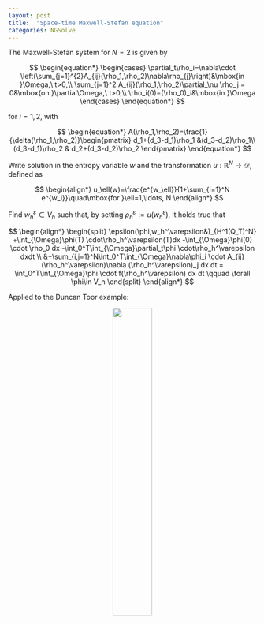 ```yaml
---
layout: post
title:  "Space-time Maxwell-Stefan equation"
categories: NGSolve 
---
```


<script type="text/javascript"
        src="https://cdnjs.cloudflare.com/ajax/libs/mathjax/2.7.0/MathJax.js?config=TeX-AMS_CHTML"></script>
<script type="text/x-mathjax-config">
MathJax.Hub.Config({
tex2jax: {
inlineMath: [['$','$'], ['\\(','\\)']],
processEscapes: true},
jax: ["input/TeX","input/MathML","input/AsciiMath","output/CommonHTML"],
extensions: ["tex2jax.js","mml2jax.js","asciimath2jax.js","MathMenu.js","MathZoom.js","AssistiveMML.js", "[Contrib]/a11y/accessibility-menu.js"],
TeX: {
extensions: ["AMSmath.js","AMSsymbols.js","noErrors.js","noUndefined.js"],
equationNumbers: {
autoNumber: "AMS"
}
}
});
</script>


The Maxwell-Stefan system for $N=2$ is given by

$$
\begin{equation*}
\begin{cases}
\partial_t\rho_i=\nabla\cdot \left(\sum_{j=1}^{2}A_{ij}(\rho_1,\rho_2)\nabla\rho_{j}\right)&\mbox{in }\Omega,\ t>0,\\
\sum_{j=1}^2 A_{ij}(\rho_1,\rho_2)\partial_\nu \rho_j = 0&\mbox{on }\partial\Omega,\ t>0,\\
\rho_i(0)=(\rho_0)_i&\mbox{in }\Omega
\end{cases}
\end{equation*}
$$

for $i=1,2$, with

$$
\begin{equation*}
A(\rho_1,\rho_2)=\frac{1}{\delta(\rho_1,\rho_2)}\begin{pmatrix}
d_1+(d_3-d_1)\rho_1 &(d_3-d_2)\rho_1\\
(d_3-d_1)\rho_2 & d_2+(d_3-d_2)\rho_2
\end{pmatrix}
\end{equation*}
$$

Write solution in the entropy variable $w$ and the transformation $u:\mathbb R^N\to\mathcal D$, defined as

$$
\begin{align*}
u_\ell(w)=\frac{e^{w_\ell}}{1+\sum_{i=1}^N e^{w_i}}\quad\mbox{for
}\ell=1,\ldots, N
\end{align*}
$$

Find $w_h^\varepsilon\in V_h$ such that, by setting $\rho_h^\varepsilon := u(w_h^\varepsilon)$, it holds true that

$$
\begin{align*} \begin{split}
\epsilon(\phi,w_h^\varepsilon&)_{H^1(Q_T)^N}
+\int_{\Omega}\phi(T) \cdot\rho_h^\varepsilon(T)dx
-\int_{\Omega}\phi(0) \cdot \rho_0 dx
-\int_0^T\int_{\Omega}\partial_t\phi \cdot\rho_h^\varepsilon dxdt \\
&+\sum_{i,j=1}^N\int_0^T\int_{\Omega}\nabla\phi_i \cdot A_{ij}(\rho_h^\varepsilon)\nabla (\rho_h^\varepsilon)_j dx dt
= \int_0^T\int_{\Omega}\phi \cdot f(\rho_h^\varepsilon) dx dt
 \qquad \forall \phi\in V_h
\end{split} \end{align*}
$$

Applied to the Duncan Toor example: 

<div align="middle"><img src="/assets/duncantoor.gif" width="40%" align="middle"/></div>
